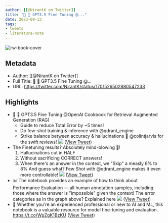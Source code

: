 ```yaml
---
author: [[@NirantK on Twitter]]
title: "📢 📣 GPT3.5 Fine Tuning @..."
date: 2023-09-13
tags: 
- tweets
- literature-note
---
```

![rw-book-cover](https://pbs.twimg.com/profile_images/1606637371167952896/9AZ5RnU2.jpg)

## Metadata
- Author: [[@NirantK on Twitter]]
- Full Title: 📢 📣 GPT3.5 Fine Tuning @...
- URL: https://twitter.com/NirantK/status/1701526502880547233

## Highlights
- 📢 📣 GPT3.5 Fine Tuning @OpenAI Cookbook for Retrieval Augmented Generation (RAG)
  - Guide to reduce Total Error by ~5 times!
  - Do few-shot training & inference with @qdrant_engine
  - Strike balance between accuracy & hallucinations
  🙏 @colintjarvis for the swift reviews! 
  ![](https://pbs.twimg.com/media/F50JVcsagAAmMfP.jpg) ([View Tweet](https://twitter.com/NirantK/status/1701526502880547233))
- The Finetuning results? Absolutely mind-blowing 🤯!
  1. Hallucinations cut in HALF
  2. Without sacrificing CORRECT answers!
  2. When there's an answer in the context, we "Skip" a measly 6% to 8%
  And guess what? Few Shot with @qdrant_engine makes it even more controllable! 
  ![](https://pbs.twimg.com/media/F50JV1ZbwAAph0q.png) ([View Tweet](https://twitter.com/NirantK/status/1701526509838864665))
- 📊 The notebook provides an example of how to think about Performance Evaluation — all human annotation samples, including those where the answer is "impossible" given the context!
  The error categories as in the graph above? Explained here 
  ![](https://pbs.twimg.com/media/F50JWPtaoAAvnMA.jpg) ([View Tweet](https://twitter.com/NirantK/status/1701526517715812579))
- 🙌 Whether you're an experienced professional or new to AI and ML, this notebook is a valuable resource for model fine-tuning and evaluation.
  https://t.co/WpZgK1BzKU ([View Tweet](https://twitter.com/NirantK/status/1701526520941207727))
